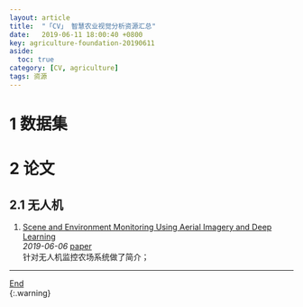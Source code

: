 ```yaml
---
layout: article
title:  "「CV」 智慧农业视觉分析资源汇总"
date:   2019-06-11 18:00:40 +0800
key: agriculture-foundation-20190611
aside:
  toc: true
category: [CV, agriculture]
tags: 资源
---
```

<span id='head'></span>  

<!--more-->
# 1 数据集

# 2 论文
## 2.1 无人机
1. [Scene and Environment Monitoring Using Aerial Imagery and Deep Learning](http://cn.arxiv.org/abs/1906.02809)   
*2019-06-06* [paper](https://arxiv.org/abs/1906.02809)    
针对无人机监控农场系统做了简介；    



-------------------  
[End](#head)   
{:.warning}  
